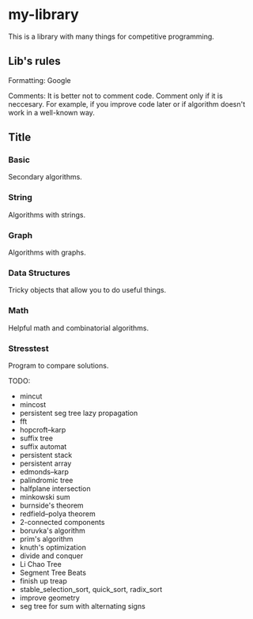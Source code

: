 # my-library
This is a library with many things for competitive programming.

## Lib's rules

Formatting: Google

Comments: It is better not to comment code. Comment only if it is neccesary. For example, if you improve code later or if algorithm doesn't work in a well-known way.

## Title

### Basic
Secondary algorithms.

### String
Algorithms with strings.

### Graph
Algorithms with graphs.

### Data Structures
Tricky objects that allow you to do useful things.

### Math
Helpful math and combinatorial algorithms.

### Stresstest
Program to compare solutions.

TODO:
* mincut
* mincost
* persistent seg tree lazy propagation
* fft
* hopcroft–karp
* suffix tree
* suffix automat
* persistent stack
* persistent array
* edmonds–karp
* palindromic tree
* halfplane intersection
* minkowski sum
* burnside's theorem
* redfield–polya theorem
* 2-connected components
* boruvka's algorithm
* prim's algorithm
* knuth's optimization
* divide and conquer
* Li Chao Tree
* Segment Tree Beats
* finish up treap
* stable_selection_sort, quick_sort, radix_sort
* improve geometry
* seg tree for sum with alternating signs